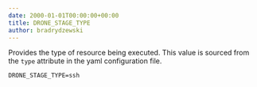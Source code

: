 ```yaml
---
date: 2000-01-01T00:00:00+00:00
title: DRONE_STAGE_TYPE
author: bradrydzewski
---
```


Provides the type of resource being executed. This value is sourced from the `type` attribute in the yaml configuration file.

```
DRONE_STAGE_TYPE=ssh
```
